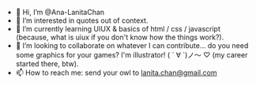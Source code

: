 - 👋 Hi, I’m @Ana-LanitaChan
- 👀 I’m interested in quotes out of context.
- 🌱 I’m currently learning UIUX & basics of html / css / javascript (because, what is uiux if you don't know how the things work?).
- 💞️ I’m looking to collaborate on whatever I can contribute... do you need some graphics for your games? I'm illustrator! ( ´ ∀ `)ノ～ ♡ (my career started there, btw).
- 📫 How to reach me: send your owl to lanita.chan@gmail.com

<!---
Ana-LanitaChan/Ana-LanitaChan is a ✨ special ✨ repository because its `README.md` (this file) appears on your GitHub profile.
You can click the Preview link to take a look at your changes.
--->
